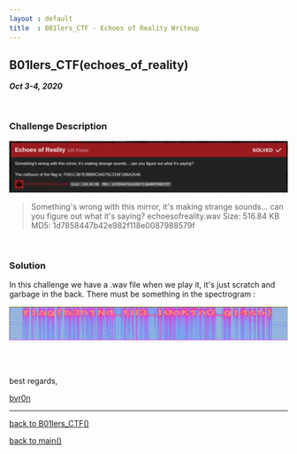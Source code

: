 ```yaml
---
layout : default
title  : B01lers_CTF - Echoes of Reality Writeup
---
```


## B01lers_CTF(echoes_of_reality)

_**Oct 3-4, 2020**_

<br>


<h3 id="Challenge Description">Challenge Description</h3>

![Banner](/assets/images/b01lers_ctf/misc_01_echoes_of_reality_banner.png "Banner")

> Something's wrong with this mirror, it's making strange sounds... can you figure out what it's saying? 
> echoesofreality.wav
> Size: 516.84 KB 
> MD5: 1d7858447b42e982f118e0087988579f

<br>

<h3 id="Solution">Solution</h3>

In this challenge we have a .wav file when we play it, it's just scratch and garbage in the back. There must be something in the spectrogram :

![Spectrom](/assets/images/b01lers_ctf/misc_01_spectrom.png "The Spectrom")


<br>
<br>

best regards, 

[bvr0n](https://linkedin.com/in/taha-el-ghadraoui-5921771a5)

--------------

[back to B01lers_CTF()](/posts/ctf/b01lers/b01lers.md)

[back to main()](https://bvr0n.github.io/)
